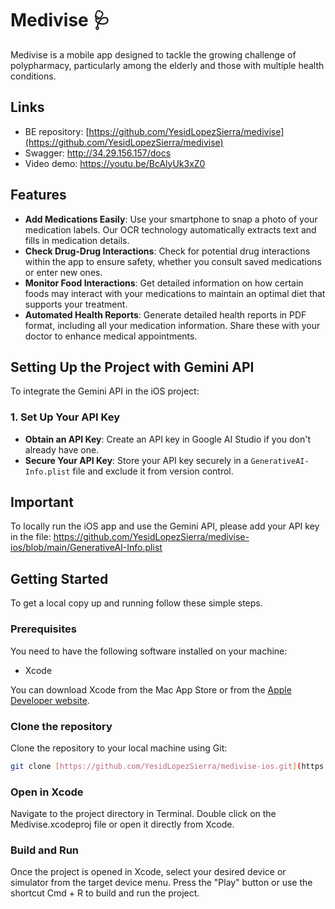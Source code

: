 # Medivise 🩺

Medivise is a mobile app designed to tackle the growing challenge of polypharmacy, particularly among the elderly and those with multiple health conditions. 

## Links
- BE repository: [https://github.com/YesidLopezSierra/medivise](https://github.com/YesidLopezSierra/medivise)
- Swagger: http://34.29.156.157/docs
- Video demo: https://youtu.be/BcAlyUk3xZ0

## Features

- **Add Medications Easily**: Use your smartphone to snap a photo of your medication labels. Our OCR technology automatically extracts text and fills in medication details.
- **Check Drug-Drug Interactions**: Check for potential drug interactions within the app to ensure safety, whether you consult saved medications or enter new ones.
- **Monitor Food Interactions**: Get detailed information on how certain foods may interact with your medications to maintain an optimal diet that supports your treatment.
- **Automated Health Reports**: Generate detailed health reports in PDF format, including all your medication information. Share these with your doctor to enhance medical appointments.

## Setting Up the Project with Gemini API
To integrate the Gemini API in the iOS project:

### 1. Set Up Your API Key
- **Obtain an API Key**: Create an API key in Google AI Studio if you don't already have one.
- **Secure Your API Key**: Store your API key securely in a `GenerativeAI-Info.plist` file and exclude it from version control.


## Important
To locally run the iOS app and use the Gemini API, please add your API key in the file: https://github.com/YesidLopezSierra/medivise-ios/blob/main/GenerativeAI-Info.plist

## Getting Started

To get a local copy up and running follow these simple steps.

### Prerequisites

You need to have the following software installed on your machine:

- Xcode

You can download Xcode from the Mac App Store or from the [Apple Developer website](https://developer.apple.com/xcode/resources/).

### Clone the repository

Clone the repository to your local machine using Git:

```bash
git clone [https://github.com/YesidLopezSierra/medivise-ios.git](https://github.com/YesidLopezSierra/medivise-ios)
```

### Open in Xcode
Navigate to the project directory in Terminal.
Double click on the Medivise.xcodeproj file or open it directly from Xcode.

### Build and Run
Once the project is opened in Xcode, select your desired device or simulator from the target device menu.
Press the "Play" button or use the shortcut Cmd + R to build and run the project.
